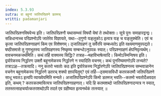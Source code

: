 ```yaml
---
index: 5.3.93
sutra: वा बहूनां जातिपरिप्रश्ने डतमच्
vritti: padamanjari
---
```


 जातिपरिप्रश्नविषयेभ्य इति। जातिपरिप्रश्नौ यथासम्भवं विषयौ येषां ते तथोक्ताः। सूत्रे पुनः समाहारद्वन्द्वः। सन्निधानाच्च परिप्रश्नोऽपि जातेरेव विज्ञायते, यथा--ठ्गुणो यङ्लुकोःऽ इत्यत्र यङ् च यङ्लुक्चेति। एवं च कृत्वा जातिपरिप्रश्नग्रहणं किम एव विशेषणम्। ठ्जातिग्रहणं तु सर्वैरपि सम्बध्यतेऽ इति वक्ष्यमाणमुपपद्यते। षष्ठीसमासे तु गुणभूतस्य जातिग्रहणस्य निष्कृष्य सम्बन्धोऽनुपपन्नः स्यात्। परिप्रश्नग्रहणं क्षेपनिवृत्यर्थम्। वावचनमकजर्थमिति। कथं तर्हि वाक्यस्य सिद्धिः? तत्राह--महाविभाषेत्यादि। किमोऽस्मिन्विषय इति। द्वयोरेकस्य निर्द्धारण उक्तौ बहूनामेकस्य निर्द्धारणे न स्यादिति वचनम्। कथं पुनरिष्यमाणोऽपि लभ्यते? तत्राऽऽह--तत्रत्यादि। ननु कतरो भवतोः कठ इति द्वयोरेकस्य निर्द्धारणेऽपि जातिपरिप्रश्नस्य सम्भवान्नानेन वचनेन बहूनामेकस्य निर्द्धारणे डतरच् शक्यो ज्ञापयितुम्? एवं तर्हि--ठ्समासविधौ कतरकतमौ जतिपरिप्रश्ने साधू भवतःऽ इत्यपि व्याख्येयमिति मन्यते। अजातिपरिप्रश्नेऽपि किमो डतमज् भवति--कतमो भवतोर्देअवदत इति, कथम् ? कतरकतमावित्यत्र जातिपरिप्रश्नग्रहणात्। यदि हि कतमशब्दो जातिपरिप्रश्नादन्यत्र न स्यात्, ततस्तत्साहचर्यात्कतरशब्दोऽपि तदर्त एव ग्रहीष्यत इत्यनर्थकं तत्स्यात् ॥